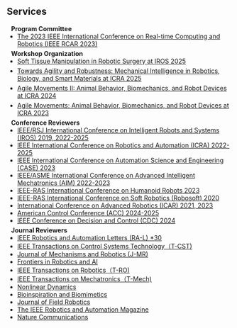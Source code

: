## Services

<h4 style="margin:0 10px 0;">Program Committee</h4>

<ul style="margin:0 0 5px;">
  <li><a href="http://www.ieee-rcar.org/"><autocolor></autocolor>The 2023 IEEE International Conference on Real-time Computing and Robotics (IEEE RCAR 2023)</a></li>
</ul>

<h4 style="margin:0 10px 0;">Workshop Organization</h4>

<ul style="margin:0 0 5px;">
  <li><a href="https://sites.google.com/view/iros25-softtissuemanipulation/"><autocolor></autocolor>Soft Tissue Manipulation in Robotic Surgery at IROS 2025</a></li>
</ul>
<ul style="margin:0 0 5px;">
  <li><a href="https://sites.google.com/view/mechanicalintelligence-icra25/"><autocolor></autocolor>Towards Agility and Robustness: Mechanical Intelligence in Robotics, Biology, and Smart Materials at ICRA 2025</a></li>
</ul>
<ul style="margin:0 0 5px;">
  <li><a href="https://sites.google.com/view/agilemovementsii"><autocolor></autocolor>Agile Movements II: Animal Behavior, Biomechanics, and Robot Devices at ICRA 2024</a></li>
</ul>
<ul style="margin:0 0 5px;">
  <li><a href="https://sites.google.com/view/agilemovement-2023icra"><autocolor></autocolor>Agile Movements: Animal Behavior, Biomechanics, and Robot Devices at ICRA 2023</a></li>
</ul> 

<h4 style="margin:0 10px 0;">Conference Reviewers</h4>

<ul style="margin:0 0 5px;">
  <li><a href=""><autocolor> IEEE/RSJ International Conference on Intelligent Robots and Systems (IROS) 2019, 2022-2025</autocolor></a></li>
  <li><a href=""><autocolor> IEEE International Conference on Robotics and Automation (ICRA) 2022-2025</autocolor></a></li>
  <li><a href=""><autocolor> IEEE International Conference on Automation Science and Engineering (CASE) 2023</autocolor></a></li>
  <li><a href=""><autocolor> IEEE/ASME International Conference on Advanced Intelligent Mechatronics (AIM) 2022-2023</autocolor></a></li>
  <li><a href=""><autocolor> IEEE-RAS International Conference on Humanoid Robots 2023</autocolor></a></li>
  <li><a href=""><autocolor> IEEE-RAS International Conference on Soft Robotics (Robosoft) 2020</autocolor></a></li>
  <li><a href=""><autocolor> International Conference on Advanced Robotics (ICAR) 2021, 2023</autocolor></a></li>
  <li><a href=""><autocolor> American Control Conference (ACC) 2024-2025</autocolor></a></li>
  <li><a href=""><autocolor> IEEE Conference on Decision and Control (CDC) 2024</autocolor></a></li>
</ul>

<h4 style="margin:0 10px 0;">Journal Reviewers</h4>

<ul style="margin:0 0 20px;">
  <li><a href=""><autocolor>IEEE Robotics and Automation Letters (RA-L) *30</autocolor></a></li>
  <li><a href=""><autocolor>IEEE Transactions on Control Systems Technology（T-CST) </autocolor></a></li>
  <li><a href=""><autocolor>Journal of Mechanisms and Robotics (J-MR) </autocolor></a></li>
  <li><a href=""><autocolor>Frontiers in Robotics and AI </autocolor></a></li>
  <li><a href=""><autocolor>IEEE Transactions on Robotics（T-RO) </autocolor></a></li>
  <li><a href=""><autocolor>IEEE Transactions on Mechatronics（T-Mech) </autocolor></a></li>
  <li><a href=""><autocolor>Nonlinear Dynamics </autocolor></a></li>
  <li><a href=""><autocolor>Bioinspiration and Biomimetics </autocolor></a></li>
  <li><a href=""><autocolor>Journal of Field Robotics </autocolor></a></li>
  <li><a href=""><autocolor>The IEEE Robotics and Automation Magazine </autocolor></a></li>
  <li><a href=""><autocolor>Nature Communications </autocolor></a></li>
</ul>
